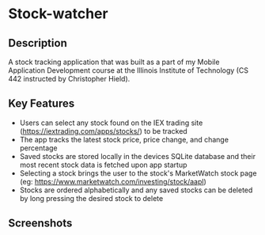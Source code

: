 # Stock-watcher

## Description

A stock tracking application that was built as a part of my Mobile Application Development course at the Illinois Institute of Technology (CS 442 instructed by Christopher Hield).

## Key Features

- Users can select any stock found on the IEX trading site (https://iextrading.com/apps/stocks/) to be tracked
- The app tracks the latest stock price, price change, and change percentage
- Saved stocks are stored locally in the devices SQLite database and their most recent stock data is fetched upon app startup
- Selecting a stock brings the user to the stock's MarketWatch stock page (eg: https://www.marketwatch.com/investing/stock/aapl)
- Stocks are ordered alphabetically and any saved stocks can be deleted by long pressing the desired stock to delete

## Screenshots
